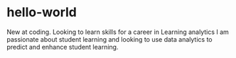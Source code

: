 # hello-world
New at coding. Looking to learn skills for a career in Learning analytics
I am passionate about student learning and looking to use data analytics to predict and enhance student learning.
